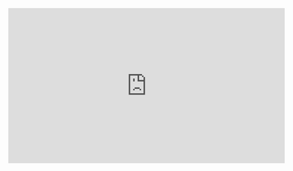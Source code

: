 <iframe width="560" height="315" src="https://www.youtube.com/embed/vXl43mO7GRQ?si=TQx4kitmeuEftD27" title="YouTube video player" frameborder="0" allow="accelerometer; autoplay; clipboard-write; encrypted-media; gyroscope; picture-in-picture; web-share" referrerpolicy="strict-origin-when-cross-origin" allowfullscreen></iframe>